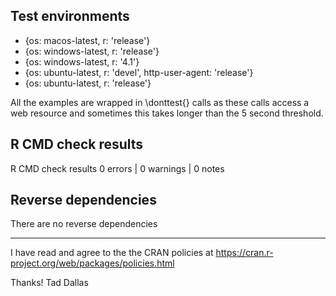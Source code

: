 ## Test environments

- {os: macos-latest,   r: 'release'}
- {os: windows-latest, r: 'release'}
- {os: windows-latest, r: '4.1'}
- {os: ubuntu-latest,  r: 'devel', http-user-agent: 'release'}
- {os: ubuntu-latest,  r: 'release'}


All the examples are wrapped in \donttest{} calls as these calls access a web resource and sometimes this takes longer than the 5 second threshold. 




## R CMD check results

R CMD check results
0 errors | 0 warnings | 0 notes




## Reverse dependencies

There are no reverse dependencies


---

I have read and agree to the the CRAN
policies at https://cran.r-project.org/web/packages/policies.html


Thanks!
Tad Dallas
